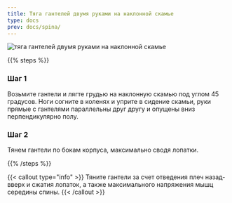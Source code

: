 ```yaml
---
title: Тяга гантелей двумя руками на наклонной скамье
type: docs
prev: docs/spina/
---
```

![тяга гантелей двумя руками на наклонной скамье](https://github.com/user-attachments/assets/b9f156a7-be01-425b-b19d-56e6fc5377e5)



{{% steps %}}

### Шаг 1
Возьмите гантели и лягте грудью на наклонную скамью под углом 45 градусов. Ноги согните в коленях и уприте в сидение скамьи, руки прямые с гантелями параллельны друг другу и опущены вниз перпендикулярно полу.

### Шаг 2
Тянем гантели по бокам корпуса, максимально сводя лопатки. 


{{% /steps %}}

{{< callout type="info" >}}
Тяните гантели за счет отведения плеч назад-вверх и сжатия лопаток, а также максимального напряжения мышц середины спины.
{{< /callout >}}
